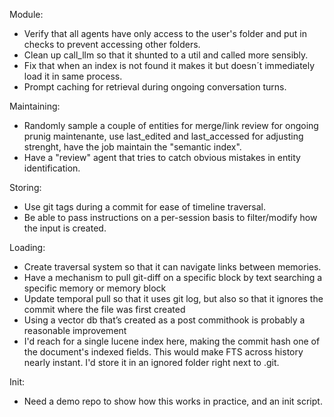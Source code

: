 Module:
- Verify that all agents have only access to the user's folder and put in checks to prevent accessing other folders.
- Clean up call_llm so that it shunted to a util and called more sensibly.
- Fix that when an index is not found it makes it but doesn´t immediately load it in same process.
- Prompt caching for retrieval during ongoing conversation turns.

Maintaining:
- Randomly sample a couple of entities for merge/link review for ongoing prunig maintenante, use last_edited and last_accessed for adjusting strenght, have the job maintain the "semantic index".
- Have a "review" agent that tries to catch obvious mistakes in entity identification. 

Storing:
- Use git tags during a commit for ease of timeline traversal.
- Be able to pass instructions on a per-session basis to filter/modify how the input is created. 

Loading:
- Create traversal system so that it can navigate links between memories.
- Have a mechanism to pull git-diff on a specific block by text searching a specific memory or memory block
- Update temporal pull so that it uses git log, but also so that it ignores the commit where the file was first created
- Using a vector db that’s created as a post commithook is probably a reasonable improvement
-  I'd reach for a single lucene index here, making the commit hash one of the document's indexed fields. This would make FTS across history nearly instant. I'd store it in an ignored folder right next to .git.

Init: 
- Need a demo repo to show how this works in practice, and an init script.